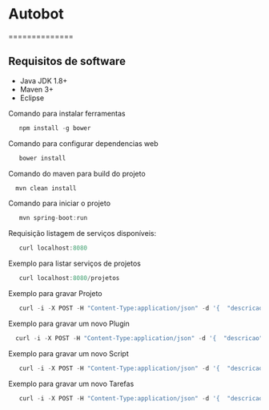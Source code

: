 # Autobot
==============


Requisitos de software
---

 - Java JDK 1.8+
 - Maven 3+
 - Eclipse
 

Comando para instalar ferramentas

```javascript
   npm install -g bower
```

Comando para configurar dependencias web

```javascript
   bower install
```

Comando do maven para build do projeto

```javascript
  mvn clean install
```

Comando para iniciar o projeto 

```javascript
   mvn spring-boot:run
```

Requisição listagem de serviços disponíveis:

```javascript
   curl localhost:8080
```

Exemplo para listar serviços de  projetos


```javascript
   curl localhost:8080/projetos
```

Exemplo para gravar Projeto

```javascript
   curl -i -X POST -H "Content-Type:application/json" -d '{  "descricao" : "Teste Project CRUD"}' http://localhost:8080/projetos
```

Exemplo para gravar um novo Plugin

```javascript
  curl -i -X POST -H "Content-Type:application/json" -d '{  "descricao" : "Sikuli", "command" : "java -jar sikuli-script.jar"}' http://localhost:8080/plugins
```

Exemplo para gravar um novo Script

```javascript
   curl -i -X POST -H "Content-Type:application/json" -d '{  "descricao" : "Abrir Browser","filename" : "./abrir_browser.sikuli","idplugin" : 1}' http://localhost:8080/scripts
```

Exemplo para gravar um novo Tarefas

```javascript
   curl -i -X POST -H "Content-Type:application/json" -d '{  "descricao" : "Tarefa 01","idscript" : 1}' http://localhost:8080/tarefas
```

